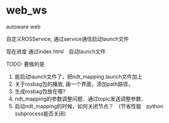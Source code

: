 # web_ws
autoware web

自定义ROSService, 通过service通信启动launch文件

现在进度
通过index.html　启动launch文件

TODO:
要做的是
1. 能启动launch文件了，把ndt_mapping.launch文件加上
2. 关于rosbag包的播放, 画一个界面，添加path路径，
3. 生成rosbag包放在哪?
4. ndt_mapping的参数调整问题．通过topic发送调整参数．
5. 启动ndt_mapping的时候，如何关闭节点？　(节省性能　python subprocess能否关闭)